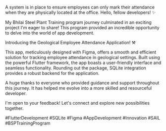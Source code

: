 A system is in place to ensure employees can only mark their attendance when they are physically located at the office. Hello, fellow developers! ✨

My Bhilai Steel Plant Training program journey culminated in an exciting project I'm eager to share! This program provided an incredible opportunity to delve into the world of app development.

Introducing the Geological Employee Attendance Application! ⚒️

This app, meticulously designed with Figma, offers a smooth and efficient solution for tracking employee attendance in geological settings. Built using the powerful Flutter framework, the app boasts a user-friendly interface and seamless functionality. Rounding out the package, SQLite integration provides a robust backend for the application.

A huge thanks to everyone who provided guidance and support throughout this journey. It has helped me evolve into a more skilled and resourceful developer.

I'm open to your feedback! Let's connect and explore new possibilities together.

#FlutterDevelopment #SQLite #Figma #AppDevelopment #Innovation #SAIL #BSPTrainingProgram
